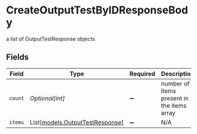# CreateOutputTestByIDResponseBody

a list of OutputTestResponse objects


## Fields

| Field                                                              | Type                                                               | Required                                                           | Description                                                        |
| ------------------------------------------------------------------ | ------------------------------------------------------------------ | ------------------------------------------------------------------ | ------------------------------------------------------------------ |
| `count`                                                            | *Optional[int]*                                                    | :heavy_minus_sign:                                                 | number of items present in the items array                         |
| `items`                                                            | List[[models.OutputTestResponse](../models/outputtestresponse.md)] | :heavy_minus_sign:                                                 | N/A                                                                |
